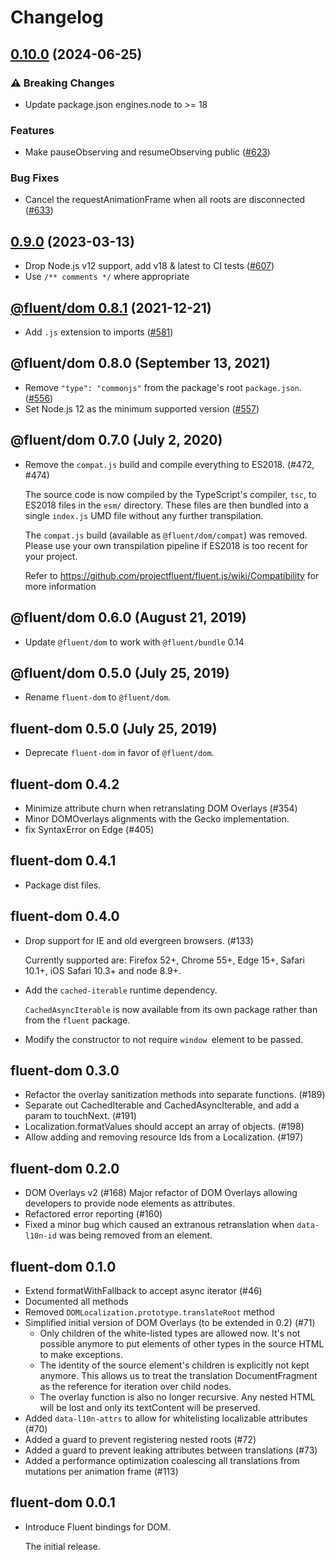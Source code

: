 # Changelog

## [0.10.0](https://github.com/projectfluent/fluent.js/compare/@fluent/dom@0.9.0...@fluent/dom@0.10.0) (2024-06-25)

### ⚠ Breaking Changes

- Update package.json engines.node to >= 18

### Features

- Make pauseObserving and resumeObserving public ([#623](https://github.com/projectfluent/fluent.js/issues/623))

### Bug Fixes

- Cancel the requestAnimationFrame when all roots are disconnected ([#633](https://github.com/projectfluent/fluent.js/issues/633))

## [0.9.0](https://github.com/projectfluent/fluent.js/compare/@fluent/dom@0.8.1...@fluent/dom@0.9.0) (2023-03-13)

- Drop Node.js v12 support, add v18 & latest to CI tests
  ([#607](https://github.com/projectfluent/fluent.js/pull/607))
- Use `/** comments */` where appropriate

## [@fluent/dom 0.8.1](https://github.com/projectfluent/fluent.js/compare/@fluent/dom@0.8.0...@fluent/dom@0.8.1) (2021-12-21)

- Add `.js` extension to imports
  ([#581](https://github.com/projectfluent/fluent.js/pull/581))

## @fluent/dom 0.8.0 (September 13, 2021)

- Remove `"type": "commonjs"` from the package's root `package.json`.
  ([#556](https://github.com/projectfluent/fluent.js/pull/556))
- Set Node.js 12 as the minimum supported version
  ([#557](https://github.com/projectfluent/fluent.js/pull/557))

## @fluent/dom 0.7.0 (July 2, 2020)

- Remove the `compat.js` build and compile everything to ES2018. (#472, #474)

  The source code is now compiled by the TypeScript's compiler, `tsc`, to
  ES2018 files in the `esm/` directory. These files are then bundled into a
  single `index.js` UMD file without any further transpilation.

  The `compat.js` build (available as `@fluent/dom/compat`) was removed.
  Please use your own transpilation pipeline if ES2018 is too recent for
  your project.

  Refer to https://github.com/projectfluent/fluent.js/wiki/Compatibility
  for more information

## @fluent/dom 0.6.0 (August 21, 2019)

- Update `@fluent/dom` to work with `@fluent/bundle` 0.14

## @fluent/dom 0.5.0 (July 25, 2019)

- Rename `fluent-dom` to `@fluent/dom`.

## fluent-dom 0.5.0 (July 25, 2019)

- Deprecate `fluent-dom` in favor of `@fluent/dom`.

## fluent-dom 0.4.2

- Minimize attribute churn when retranslating DOM Overlays (#354)
- Minor DOMOverlays alignments with the Gecko implementation.
- fix SyntaxError on Edge (#405)

## fluent-dom 0.4.1

- Package dist files.

## fluent-dom 0.4.0

- Drop support for IE and old evergreen browsers. (#133)

  Currently supported are: Firefox 52+, Chrome 55+, Edge 15+, Safari 10.1+,
  iOS Safari 10.3+ and node 8.9+.

- Add the `cached-iterable` runtime dependency.

  `CachedAsyncIterable` is now available from its own package rather than
  from the `fluent` package.

- Modify the constructor to not require `window `element to be passed.

## fluent-dom 0.3.0

- Refactor the overlay sanitization methods into separate functions. (#189)
- Separate out CachedIterable and CachedAsyncIterable, and add a param to touchNext. (#191)
- Localization.formatValues should accept an array of objects. (#198)
- Allow adding and removing resource Ids from a Localization. (#197)

## fluent-dom 0.2.0

- DOM Overlays v2 (#168)
  Major refactor of DOM Overlays allowing developers to provide node elements as attributes.
- Refactored error reporting (#160)
- Fixed a minor bug which caused an extranous retranslation when `data-l10n-id` was
  being removed from an element.

## fluent-dom 0.1.0

- Extend formatWithFallback to accept async iterator (#46)
- Documented all methods
- Removed `DOMLocalization.prototype.translateRoot` method
- Simplified initial version of DOM Overlays (to be extended in 0.2) (#71)
  - Only children of the white-listed types are allowed now. It's not possible
    anymore to put elements of other types in the source HTML to make exceptions.
  - The identity of the source element's children is explicitly not kept
    anymore. This allows us to treat the translation DocumentFragment as the
    reference for iteration over child nodes.
  - The overlay function is also no longer recursive. Any nested HTML
    will be lost and only its textContent will be preserved.
- Added `data-l10n-attrs` to allow for whitelisting localizable attributes (#70)
- Added a guard to prevent registering nested roots (#72)
- Added a guard to prevent leaking attributes between translations (#73)
- Added a performance optimization coalescing all translations from mutations
  per animation frame (#113)

## fluent-dom 0.0.1

- Introduce Fluent bindings for DOM.

  The initial release.
